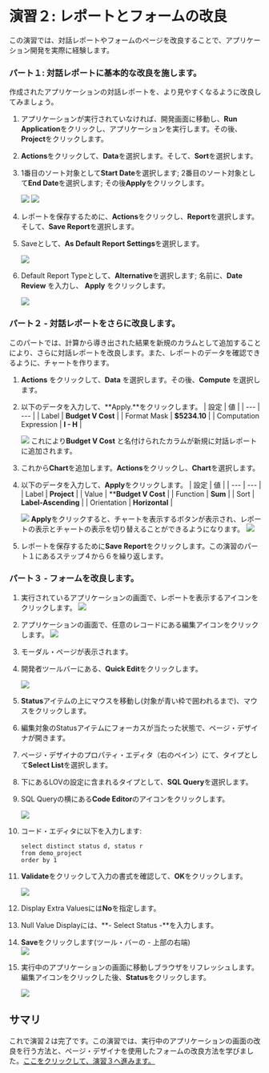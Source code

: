 # 演習２: レポートとフォームの改良

この演習では、対話レポートやフォームのページを改良することで、アプリケーション開発を実際に経験します。

### **パート１**: 対話レポートに基本的な改良を施します。

作成されたアプリケーションの対話レポートを、より見やすくなるように改良してみましょう。

1. アプリケーションが実行されていなければ、開発画面に移動し、**Run Application**をクリックし、アプリケーションを実行します。その後、**Project**をクリックします。
2. **Actions**をクリックして、**Data**を選択します。そして、**Sort**を選択します。
3. 1番目のソート対象として**Start Date**を選択します; 2番目のソート対象として**End Date**を選択します; その後**Apply**をクリックします。

    ![](images/2/new-sort-action.png)
    ![](images/2/new-sort.png)

4. レポートを保存するために、**Actions**をクリックし、**Report**を選択します。そして、**Save Report**を選択します。
5. Saveとして、**As Default Report Settings**を選択します。

    ![](images/2/as-default-report-settings.png)

6. Default Report Typeとして、**Alternative**を選択します; 名前に、**Date Review** を入力し、 **Apply** をクリックします。
  

    ![](images/2/default-report-type.png)

### **パート２** - 対話レポートをさらに改良します。

このパートでは、計算から導き出された結果を新規のカラムとして追加することにより、さらに対話レポートを改良します。また、レポートのデータを確認できるように、チャートを作ります。
1. **Actions** をクリックして、**Data** を選択します。その後、**Compute** を選択します。
2. 以下のデータを入力して、**Apply.**をクリックします。
    | 設定 | 値 |
    | --- | --- |
    | Label | **Budget V Cost** |
    | Format Mask | **$5234.10** |
    | Computation Expression | **I - H** |

    ![](images/2/compute.png)
    これにより**Budget V Cost** と名付けられたカラムが新規に対話レポートに追加されます。

3. これから**Chart**を追加します。**Actions**をクリックし、**Chart**を選択します。
4. 以下のデータを入力して、**Apply**をクリックします。
    | 設定 | 値 |
    | --- | --- |
    | Label | **Project** |
    | Value | ****Budget V Cost** |
    | Function | **Sum** |
    | Sort | **Label-Ascending** |
    | Orientation | **Horizontal** |

    ![](images/2/chart.png)
    **Apply**をクリックすると、チャートを表示するボタンが表示され、レポートの表示とチャートの表示を切り替えることができるようになります。
    ![](images/2/view-chart.png)
5. レポートを保存するために**Save Report**をクリックします。この演習のパート１にあるステップ４から６を繰り返します。
    
### **パート３** - フォームを改良します。

1. 実行されているアプリケーションの画面で、レポートを表示するアイコンをクリックします。
    ![](images/2/new-view-report.png)
2. アプリケーションの画面で、任意のレコードにある編集アイコンをクリックします。
    ![](images/2/new-edit-icon.png)
3. モーダル・ページが表示されます。
4. 開発者ツールバーにある、**Quick Edit**をクリックします。

    ![](images/2/new-developer-toolbar.png)
5. **Status**アイテムの上にマウスを移動し(対象が青い枠で囲われるまで)、マウスをクリックします。
6. 編集対象のStatusアイテムにフォーカスが当たった状態で、ページ・デザイナが開きます。
7. ページ・デザイナのプロパティ・エディタ（右のペイン）にて、タイプとして**Select List**を選択します。
8. 下にあるLOVの設定に含まれるタイプとして、**SQL Query**を選択します。
9. SQL Queryの横にある**Code Editor**のアイコンをクリックします。

    ![](images/2/new-code-editor.png)

10. コード・エディタに以下を入力します:

    ```
    select distinct status d, status r
    from demo_project
    order by 1        
    ```

11. **Validate**をクリックして入力の書式を確認して、**OK**をクリックします。

    ![](images/2/new-sql-code.png)
  
12. Display Extra Valuesには**No**を指定します。
13. Null Value Displayには、**- Select Status -**を入力します。
14. **Save**をクリックします(ツール・バーの - 上部の右端)  
    ![](images/2/new-list-of-values.png)
15. 実行中のアプリケーションの画面に移動しブラウザをリフレッシュします。編集アイコンをクリックした後、**Status**をクリックします。

    ![](images/2/new-status.png)

## サマリ

これで演習２は完了です。この演習では、実行中のアプリケーションの画面の改良を行う方法と、ページ・デザイナを使用したフォームの改良方法を学びました。[ここをクリックして、演習３へ進みます。](3-using-the-runtime-environment-adding-a-calendar.md)
